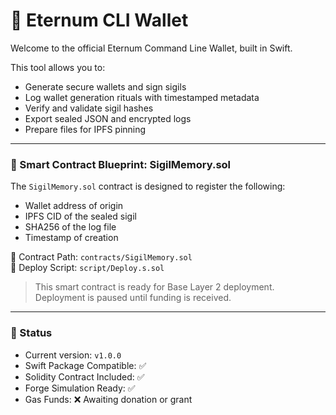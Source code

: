 # 🧬 Eternum CLI Wallet

Welcome to the official Eternum Command Line Wallet, built in Swift.

This tool allows you to:
- Generate secure wallets and sign sigils
- Log wallet generation rituals with timestamped metadata
- Verify and validate sigil hashes
- Export sealed JSON and encrypted logs
- Prepare files for IPFS pinning

---

### 🔐 Smart Contract Blueprint: SigilMemory.sol

The `SigilMemory.sol` contract is designed to register the following:
- Wallet address of origin
- IPFS CID of the sealed sigil
- SHA256 of the log file
- Timestamp of creation

📁 Contract Path: `contracts/SigilMemory.sol`  
📜 Deploy Script: `script/Deploy.s.sol`

> This smart contract is ready for Base Layer 2 deployment. Deployment is paused until funding is received.

---

### 💾 Status

- Current version: `v1.0.0`
- Swift Package Compatible: ✅
- Solidity Contract Included: ✅
- Forge Simulation Ready: ✅
- Gas Funds: ❌ Awaiting donation or grant
